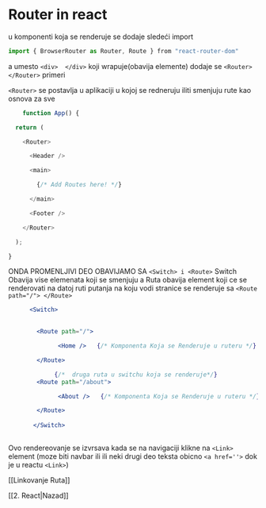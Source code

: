 # Router in react

 u komponenti koja se renderuje se dodaje sledeći import 
```jsx
import { BrowserRouter as Router, Route } from "react-router-dom"
```

a umesto `<div>  </div>` koji wrapuje(obavija elemente) dodaje se `<Router></Router>`
primeri

`<Router>` se postavlja u aplikaciji u kojoj se redneruju iliti smenjuju rute kao osnova za  sve
```jsx
	function App() {

  return (

    <Router>

      <Header />

      <main>

        {/* Add Routes here! */}

      </main>

      <Footer />

    </Router>

  );

}
```

ONDA PROMENLJIVI DEO OBAVIJAMO SA  `<Switch> i <Route>`
Switch  Obavija vise elemenata koji se smenjuju a Ruta obavija element koji ce se renderovati na datoj ruti 
putanja na koju vodi stranice se renderuje sa `<Route path="/"> </Route>` 

```jsx
	  <Switch>

		
        <Route path="/">

	          <Home />   {/* Komponenta Koja se Renderuje u ruteru */}

        </Route>

			 {/*  druga ruta u switchu koja se renderuje*/}
		<Route path="/about">

	          <About />   {/* Komponenta Koja se Renderuje u ruteru */}

        </Route>
        
       </Switch>
       
```
Ovo rendereovanje se izvrsava kada se na navigaciji klikne na `<Link>` element (moze biti navbar ili  ili neki drugi deo teksta obicno `<a href=''>` dok je u reactu `<Link>`)

[[Linkovanje Ruta]]


[[2. React|Nazad]]
